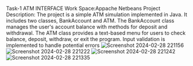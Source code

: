 Task-1
ATM INTERFACE
Work Space:Appache Netbeans
Project Description:
The project is a simple ATM simulation implemented in Java. It includes two classes, BankAccount and ATM. The BankAccount class manages the user's account balance with methods for deposit and withdrawal. The ATM class provides a text-based menu for users to check balance, deposit, withdraw, or exit the program. Input validation is implemented to handle potential errors
![Screenshot 2024-02-28 221156](https://github.com/siddumr/Codesoft/assets/125337449/199a0f8c-d461-4f73-962e-a5540dbfddbe)
![Screenshot 2024-02-28 221222](https://github.com/siddumr/Codesoft/assets/125337449/bb75a944-2bd6-4864-8e67-ed5ba7d87056)
![Screenshot 2024-02-28 221242](https://github.com/siddumr/Codesoft/assets/125337449/37e96205-0225-47d8-9203-ada39ee2c3c0)
![Screenshot 2024-02-28 221335](https://github.com/siddumr/Codesoft/assets/125337449/c9b051ed-1ccd-43a5-a646-b637821428b9)
